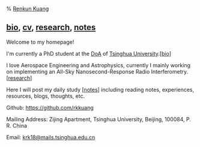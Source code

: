% [Renkun Kuang](https://rkkuang.github.io/)

## [bio](https://rkkuang.github.io/bio_me.html), [cv](https://rkkuang.github.io/cv.pdf), [research](https://rkkuang.github.io/research_me.html), [notes](https://rkkuang.github.io/notes)

Welcome to my homepage!

I'm currently a PhD student at the [DoA](http://astro.tsinghua.edu.cn/) of [Tsinghua University](https://www.tsinghua.edu.cn/publish/thu2018en/index.html).[[bio](https://rkkuang.github.io/bio_me.html)]

I love Aerospace Engineering and Astrophysics, currently I mainly working on implementing an All-Sky Nanosecond-Response Radio Interferometry. [[research](https://rkkuang.github.io/research_me.html)]

Here I will post my daily study [[notes](https://rkkuang.github.io/notes)] including reading notes, experiences, resources, blogs, thoughts, etc.



<script type="text/javascript" src="//rf.revolvermaps.com/0/0/1.js?i=5ql9o894hut&amp;s=260&amp;m=0&amp;v=true&amp;r=false&amp;b=000000&amp;n=false&amp;c=ff0000" async="async"></script>
Github: https://github.com/rkkuang

Mailing Address: Zijing Apartment, Tsinghua University, Beijing, 100084, P. R. China

Email: krk18@mails.tsinghua.edu.cn